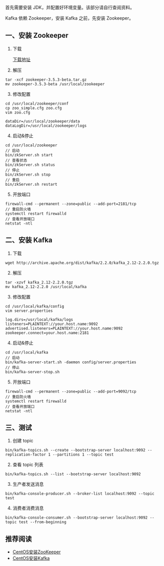 首先需要安装 JDK，并配置好环境变量。该部分请自行查阅资料。

Kafka 依赖 Zookeeper，安装 Kafka 之前，先安装 Zookeeper。

## 一、安装 Zookeeper

1. 下载

    [下载地址](http://archive.apache.org/dist/zookeeper/zookeeper-3.5.3-beta/)

2. 解压

```
tar -xcf zookeeper-3.5.3-beta.tar.gz
mv zookeeper-3.5.3-beta /usr/local/zookeeper
```

3. 修改配置
```
cd /usr/local/zookeeper/conf
cp zoo_simple.cfg zoo.cfg
vim zoo.cfg
```

```
dataDir=/usr/local/zookeeper/data
dataLogDir=/usr/local/zookeeper/logs
```

4. 启动&停止

```
cd /usr/local/zookeeper
// 启动
bin/zkServer.sh start
// 查看状态
bin/zkServer.sh status
// 停止
bin/zkServer.sh stop
// 重启
bin/zkServer.sh restart
```

5. 开放端口

```
firewall-cmd --permanent --zone=public --add-port=2181/tcp
// 重启防火墙
systemctl restart firewalld
// 查看开放端口
netstat -ntl
```

## 二、安装 Kafka

1. 下载

```
wget http://archive.apache.org/dist/kafka/2.2.0/kafka_2.12-2.2.0.tgz
```

2. 解压

```
tar -xzvf kafka_2.12-2.2.0.tgz
mv kafka_2.12-2.2.0 /usr/local/kafka
```

3. 修改配置

```
cd /usr/local/kafka/config
vim server.properties
```

```
log.dirs=/usr/local/kafka/logs
listeners=PLAINTEXT://your.host.name:9092
advertised.listeners=PLAINTEXT://your.host.name:9092
zookeeper.connect=your.host.name:2181
```

4. 启动&停止

```
cd /usr/local/kafka
// 启动
bin/kafka-server-start.sh -daemon config/server.properties
// 停止
bin/kafka-server-stop.sh
```

5. 开放端口

```
firewall-cmd --permanent --zone=public --add-port=9092/tcp
// 重启防火墙
systemctl restart firewalld
// 查看开放端口
netstat -ntl
```

## 三、测试

1. 创建 topic

```
bin/kafka-topics.sh --create --bootstrap-server localhost:9092 --replication-factor 1 --partitions 1 --topic test
```

2. 查看 topic 列表

```
bin/kafka-topics.sh --list --bootstrap-server localhost:9092
```

3. 生产者发送消息

```
bin/kafka-console-producer.sh --broker-list localhost:9092 --topic test
```

4. 消费者消费消息

```
bin/kafka-console-consumer.sh --bootstrap-server localhost:9092 --topic test --from-beginning
```

## 推荐阅读
* [CentOS安装ZooKeeper](https://juejin.cn/post/6844904106818011144)
* [CentOS安装Kafka](https://juejin.cn/post/6844904106826399752)
